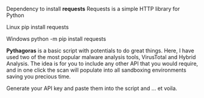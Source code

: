 Dependency to install
**requests**
Requests is a simple HTTP library for Python

Linux
pip install requests

Windows
python -m pip install requests

**Pythagoras** is a basic script with potentials to do great things. 
Here, I have used two of the most popular malware analysis tools, VirusTotal and Hybrid Analysis. 
The idea is for you to include any other API that you would require, and in one click the scan will populate into all sandboxing environments saving you precious time.

Generate your API key and paste them into the script and … et voila.

